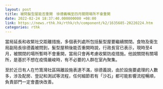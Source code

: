 ```yaml
---
layout: post
title: 被問髮型屋能否重開　徐德義稱至四月關閉場所不會重開
date: 2022-02-24 18:37:40.000000000 +08:00
link: https://news.rthk.hk/rthk/ch/component/k2/1635685-20220224.htm
categories: rthk
---
```


當局延長和收緊社交距離措施，多個表列處所包括髮型屋要繼續關閉。食物及衞生局副局長徐德義被問到，髮型屋稍後能否重開時說，行政長官已表示，現時至4月，被關閉的場所暫時不會重開，當局只會再考慮收緊防疫措施。他說關閉有關場所，是基於不想在疫情嚴峻時，有不必要的人群在室內聚集。

至於近日有人在竹篙灣社區隔離設施表達不滿，徐德義說，由於設施要處理的人數多，涉及配房、登記和測試等流程，任何細節若有「沙石」都可能影響流程暢順，負責部門一定會盡快改善。
